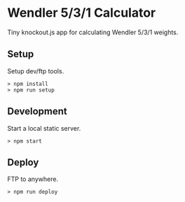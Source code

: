 Wendler 5/3/1 Calculator
======

Tiny knockout.js app for calculating Wendler 5/3/1 weights.

## Setup

Setup dev/ftp tools.

```
> npm install
> npm run setup
```

## Development

Start a local static server.

```
> npm start
```

## Deploy

FTP to anywhere.

```
> npm run deploy
```
